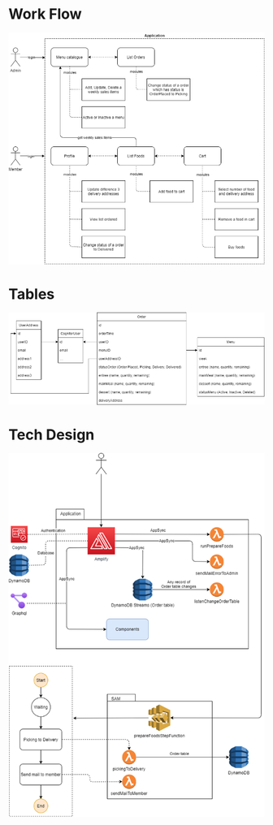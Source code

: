 # Work Flow
![](./Work%20Flow.png)

# Tables
![](./Tables.png)
# Tech Design
![](./Tech%20Design.png)
